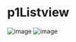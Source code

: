 # p1Listview
![image](https://github.com/user-attachments/assets/cf88f2c2-5506-44ba-9ed4-cc644a371a86)
![image](https://github.com/user-attachments/assets/08c91653-d081-40a0-90e1-41b6e33d283d)

